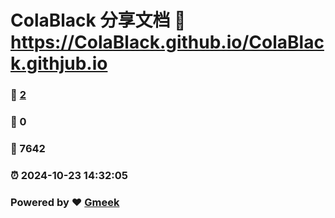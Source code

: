# ColaBlack 分享文档 :link: https://ColaBlack.github.io/ColaBlack.githjub.io 
### :page_facing_up: [2](https://ColaBlack.github.io/ColaBlack.githjub.io/tag.html) 
### :speech_balloon: 0 
### :hibiscus: 7642 
### :alarm_clock: 2024-10-23 14:32:05 
### Powered by :heart: [Gmeek](https://github.com/Meekdai/Gmeek)
